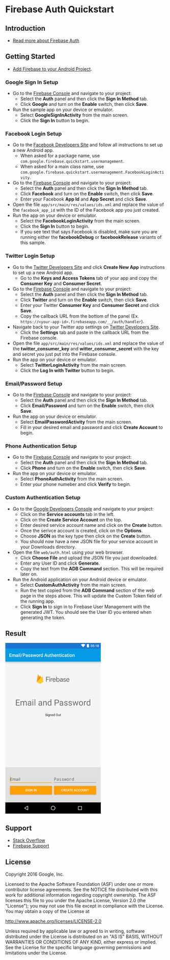 Firebase Auth Quickstart
==============================

Introduction
------------

- [Read more about Firebase Auth](https://firebase.google.com)

Getting Started
---------------

- [Add Firebase to your Android Project](https://firebase.google.com/docs/android/setup).


### Google Sign In Setup

- Go to the [Firebase Console](https://console.firebase.google.com) and navigate to your project:
  - Select the **Auth** panel and then click the **Sign In Method** tab.
  - Click **Google** and turn on the **Enable** switch, then click **Save**.
- Run the sample app on your device or emulator.
    - Select **GoogleSignInActivity** from the main screen.
    - Click the **Sign In** button to begin.


### Facebook Login Setup

- Go to the [Facebook Developers Site](https://developers.facebook.com) and follow all
  instructions to set up a new Android app.
  - When asked for a package name, use
  `com.google.firebase.quickstart.usermanagement`.
  - When asked for a main class name,
  use `com.google.firebase.quickstart.usermanagement.FacebookLoginActivity`.
- Go to the [Firebase Console](https://console.firebase.google.com) and navigate to your project:
  - Select the **Auth** panel and then click the **Sign In Method** tab.
  - Click **Facebook** and turn on the **Enable** switch, then click **Save**.
  - Enter your Facebook **App Id** and **App Secret** and click **Save**.
- Open the file `app/src/main/res/values/ids.xml` and replace the value of the `facebook_app_id` with the ID of the Facebook app you just created.
- Run the app on your device or emulator.
    - Select the **FacebookLoginActivity** from the main screen.
    - Click the **Sign In** button to begin.
    - If you see text that says Facebook is disabled, make sure you are running
      either the **facebookDebug** or **facebookRelease** variants of this sample.


### Twitter Login Setup

- Go to the [Twitter Developers Site](https://apps.twitter.com) and click **Create New App**
  instructions to set up a new Android app.
  - Go to the **Keys and Access Tokens** tab of your app and copy the **Consumer Key** and **Consumer Secret**.
- Go to the [Firebase Console](https://console.firebase.google.com) and navigate to your project:
  - Select the **Auth** panel and then click the **Sign In Method** tab.
  - Click **Twitter** and turn on the **Enable** switch, then click **Save**.
  - Enter your Twitter **Consumer Key** and **Consumer Secret** and click **Save**.
  - Copy the callback URL from the bottom of the panel (Ex.
    `https://<your-app-id>.firebaseapp.com/__/auth/handler`).
- Navigate back to your Twitter app settings on [Twitter Developers Site](https://apps.twitter.com). 
  - Click the **Settings** tab and
  paste in the callback URL from the Firebase console.
- Open the file `app/src/main/res/values/ids.xml` and replace the value of the **twitter_consumer_key**
  and **witter_consumer_secret** with the key and secret you just put into the Firebase console.
- Run the app on your device or emulator.
    - Select **TwitterLoginActivity** from the main screen.
    - Click the **Log In with Twitter** button to begin.

### Email/Password Setup

- Go to the [Firebase Console](https://console.firebase.google.com) and navigate to your project:
  - Select the **Auth** panel and then click the **Sign In Method** tab.
  - Click **Email/Password** and turn on the **Enable** switch, then click **Save**.
- Run the app on your device or emulator.
    - Select **EmailPasswordActivity** from the main screen.
    - Fill in your desired email and password and click **Create Account** to begin.

### Phone Authentication Setup

- Go to the [Firebase Console](https://console.firebase.google.com) and navigate to your project:
  - Select the **Auth** panel and then click the **Sign In Method** tab.
  - Click **Phone** and turn on the **Enable** switch, then click **Save**.
- Run the app on your device or emulator.
    - Select **PhoneAuthActivity** from the main screen.
    - Enter your phone numeber and click **Verify** to begin.

### Custom Authentication Setup

- Go to the [Google Developers Console](https://console.developers.google.com/project) and navigate to your project:
    - Click on the **Service accounts** tab in the left.
    - Click on the **Create Service Account** on the top.
    - Enter desired service account name and click on the **Create** button.
    - Once the serivce account is created, click on the **Options**.
    - Choose **JSON** as the key type then click on the **Create** button.
    - You should now have a new JSON file for your service account in your Downloads directory.
- Open the file `web/auth.html` using your web browser.
    - Click **Choose File** and upload the JSON file you just downloaded.
    - Enter any User ID and click **Generate**.
    - Copy the text from the **ADB Command** section. This will be required later on.
- Run the Android application on your Android device or emulator.
    - Select **CustomAuthActivity** from the main screen.
    - Run the text copied from the **ADB Command** section of the web page in the steps above. This will update the Custom Token field of the running app.
    - Click **Sign In** to sign in to Firebase User Management with the generated JWT. You should
      see the User ID you entered when generating the token.


Result
-----------
<img src="app/src/screen.png" height="534" width="300"/>

Support
-------

- [Stack Overflow](https://stackoverflow.com/questions/tagged/firebase-authentication)
- [Firebase Support](https://firebase.google.com/support/)

License
-------

Copyright 2016 Google, Inc.

Licensed to the Apache Software Foundation (ASF) under one or more contributor
license agreements.  See the NOTICE file distributed with this work for
additional information regarding copyright ownership.  The ASF licenses this
file to you under the Apache License, Version 2.0 (the "License"); you may not
use this file except in compliance with the License.  You may obtain a copy of
the License at

  http://www.apache.org/licenses/LICENSE-2.0

Unless required by applicable law or agreed to in writing, software
distributed under the License is distributed on an "AS IS" BASIS, WITHOUT
WARRANTIES OR CONDITIONS OF ANY KIND, either express or implied.  See the
License for the specific language governing permissions and limitations under
the License.
